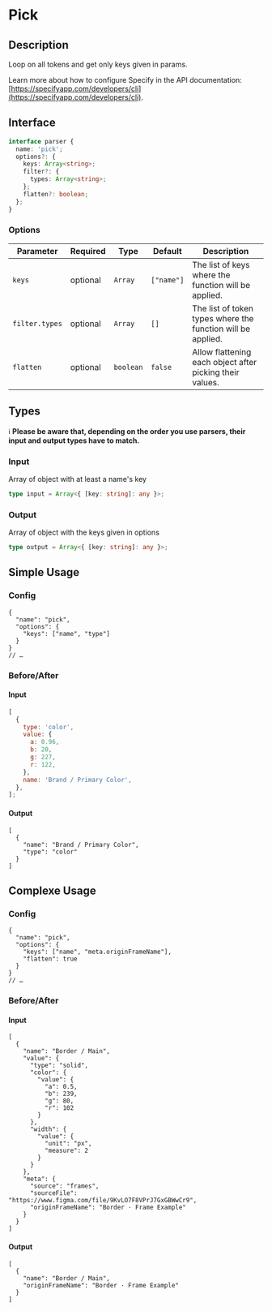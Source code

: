 # Pick

## Description

Loop on all tokens and get only keys given in params.

Learn more about how to configure Specify in the API documentation: [https://specifyapp.com/developers/cli](https://specifyapp.com/developers/cli).

## Interface

```ts
interface parser {
  name: 'pick';
  options?: {
    keys: Array<string>;
    filter?: {
      types: Array<string>;
    };
    flatten?: boolean;
  };
}
```

### Options

| Parameter      | Required | Type      | Default    | Description                                                 |
| -------------- | -------- | --------- | ---------- | ----------------------------------------------------------- |
| `keys`         | optional | `Array`   | `["name"]` | The list of keys where the function will be applied.        |
| `filter.types` | optional | `Array`   | `[]`       | The list of token types where the function will be applied. |
| `flatten`      | optional | `boolean` | `false`    | Allow flattening each object after picking their values.    |

## Types

ℹ️ **Please be aware that, depending on the order you use parsers, their input and output types have to match.**

### Input

Array of object with at least a name's key

```ts
type input = Array<{ [key: string]: any }>;
```

### Output

Array of object with the keys given in options

```ts
type output = Array<{ [key: string]: any }>;
```

## Simple Usage

### Config

```jsonc
{
  "name": "pick",
  "options": {
    "keys": ["name", "type"]
  }
}
// …
```

### Before/After

#### Input

```js
[
  {
    type: 'color',
    value: {
      a: 0.96,
      b: 20,
      g: 227,
      r: 122,
    },
    name: 'Brand / Primary Color',
  },
];
```

#### Output

```jsonc
[
  {
    "name": "Brand / Primary Color",
    "type": "color"
  }
]
```

## Complexe Usage

### Config

```jsonc
{
  "name": "pick",
  "options": {
    "keys": ["name", "meta.originFrameName"],
    "flatten": true
  }
}
// …
```

### Before/After

#### Input

```jsonc
[
  {
    "name": "Border / Main",
    "value": {
      "type": "solid",
      "color": {
        "value": {
          "a": 0.5,
          "b": 239,
          "g": 80,
          "r": 102
        }
      },
      "width": {
        "value": {
          "unit": "px",
          "measure": 2
        }
      }
    },
    "meta": {
      "source": "frames",
      "sourceFile": "https://www.figma.com/file/9KvLO7F8VPrJ7GxGBWwCr9",
      "originFrameName": "Border · Frame Example"
    }
  }
]
```

#### Output

```jsonc
[
  {
    "name": "Border / Main",
    "originFrameName": "Border · Frame Example"
  }
]
```
